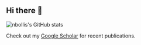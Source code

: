 ## Hi there 👋

<!--
**nbollis/nbollis** is a ✨ _special_ ✨ repository because its `README.md` (this file) appears on your GitHub profile.

Here are some ideas to get you started:

- 🔭 I’m currently working on ...
- 🌱 I’m currently learning ...
- 👯 I’m looking to collaborate on ...
- 🤔 I’m looking for help with ...
- 💬 Ask me about ...
- 📫 How to reach me: ...
- 😄 Pronouns: ...
- ⚡ Fun fact: ...
-->

![nbollis's GitHub stats](https://github-readme-stats.vercel.app/api?username=nbollis&show_icons=true&theme=tokyonight)

Check out my [Google Scholar]([https://scholar.google.com.tw/citations?user=o71lJnkAAAAJ&hl=zh-TW](https://scholar.google.com/citations?view_op=list_works&hl=en&user=-LYof70AAAAJ)) for recent publications.
